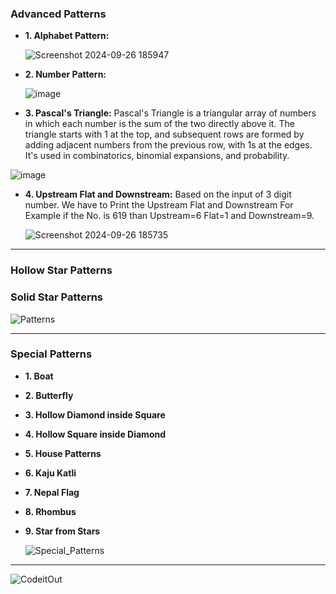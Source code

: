 ### Advanced Patterns
- **1. Alphabet Pattern:**
  
  ![Screenshot 2024-09-26 185947](https://github.com/user-attachments/assets/40822e8f-64fa-4806-a86a-962b1a8cfbb8)

- **2. Number Pattern:**

  ![image](https://github.com/user-attachments/assets/4f1b5877-74e6-49f1-bf17-857ae7aacc47)

- **3. Pascal's Triangle:** Pascal's Triangle is a triangular array of numbers in which each number is the sum of the two directly above it. The triangle starts with 1 at the top, and subsequent rows are formed by adding adjacent numbers from the previous row, with 1s at the edges. It's used in combinatorics, binomial expansions, and probability.

![image](https://github.com/user-attachments/assets/4f6e8b81-5ff0-4d09-946f-7048d4ba70d0)

- **4. Upstream Flat and Downstream:** Based on the input of 3 digit number. We have to Print the Upstream Flat and Downstream For Example if the No. is 619 than Upstream=6 Flat=1 and Downstream=9.

  ![Screenshot 2024-09-26 185735](https://github.com/user-attachments/assets/68097e47-4953-4763-8190-2143a5fb2591)

<hr>

### Hollow Star Patterns

### Solid Star Patterns

![Patterns](https://github.com/user-attachments/assets/51ca8406-e548-4f2d-b983-7ea473b17200)

<hr>

### Special Patterns
- **1. Boat**
- **2. Butterfly**
- **3. Hollow Diamond inside Square**
- **4. Hollow Square inside Diamond**
- **5. House Patterns**
- **6. Kaju Katli**
- **7. Nepal Flag**
- **8. Rhombus**
- **9. Star from Stars**

  ![Special_Patterns](https://github.com/user-attachments/assets/a2ed7b79-9c7f-4257-af02-42a0dc292326)

<hr>

![CodeitOut](https://github.com/user-attachments/assets/07d6cafb-7afa-4746-83ee-90bea86e5252)

